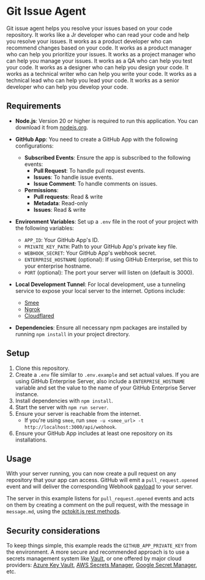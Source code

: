 # Git Issue Agent

Git issue agent helps you resolve your issues based on your code repository. It works like a Jr developer who can read your code and help you resolve your issues. It works as a product developer who can recommend changes based on your code. It works as a product manager who can help you prioritize your issues. It works as a project manager who can help you manage your issues. It works as a QA who can help you test your code. It works as a designer who can help you design your code. It works as a technical writer who can help you write your code. It works as a technical lead who can help you lead your code. It works as a senior developer who can help you develop your code.

## Requirements

- **Node.js**: Version 20 or higher is required to run this application. You can download it from [nodejs.org](https://nodejs.org/).

- **GitHub App**: You need to create a GitHub App with the following configurations:
  - **Subscribed Events**: Ensure the app is subscribed to the following events:
    - **Pull Request**: To handle pull request events.
    - **Issues**: To handle issue events.
    - **Issue Comment**: To handle comments on issues.
  - **Permissions**:
    - **Pull requests**: Read & write
    - **Metadata**: Read-only
    - **Issues**: Read & write

- **Environment Variables**: Set up a `.env` file in the root of your project with the following variables:
  - `APP_ID`: Your GitHub App's ID.
  - `PRIVATE_KEY_PATH`: Path to your GitHub App's private key file.
  - `WEBHOOK_SECRET`: Your GitHub App's webhook secret.
  - `ENTERPRISE_HOSTNAME` (optional): If using GitHub Enterprise, set this to your enterprise hostname.
  - `PORT` (optional): The port your server will listen on (default is 3000).

- **Local Development Tunnel**: For local development, use a tunneling service to expose your local server to the internet. Options include:
  - [Smee](https://smee.io/)
  - [Ngrok](https://ngrok.com/)
  - [Cloudflared](https://developers.cloudflare.com/cloudflare-one/connections/connect-apps/install-and-setup/tunnel-guide/local/)

- **Dependencies**: Ensure all necessary npm packages are installed by running `npm install` in your project directory.

## Setup

1. Clone this repository.
2. Create a `.env` file similar to `.env.example` and set actual values. If you are using GitHub Enterprise Server, also include a `ENTERPRISE_HOSTNAME` variable and set the value to the name of your GitHub Enterprise Server instance.
3. Install dependencies with `npm install`.
4. Start the server with `npm run server`.
5. Ensure your server is reachable from the internet.
    - If you're using `smee`, run `smee -u <smee_url> -t http://localhost:3000/api/webhook`.
6. Ensure your GitHub App includes at least one repository on its installations.

## Usage

With your server running, you can now create a pull request on any repository that
your app can access. GitHub will emit a `pull_request.opened` event and will deliver
the corresponding Webhook [payload](https://docs.github.com/webhooks-and-events/webhooks/webhook-events-and-payloads#pull_request) to your server.

The server in this example listens for `pull_request.opened` events and acts on
them by creating a comment on the pull request, with the message in `message.md`,
using the [octokit.js rest methods](https://github.com/octokit/octokit.js#octokitrest-endpoint-methods).

## Security considerations

To keep things simple, this example reads the `GITHUB_APP_PRIVATE_KEY` from the
environment. A more secure and recommended approach is to use a secrets management system
like [Vault](https://www.vaultproject.io/use-cases/key-management), or one offered
by major cloud providers:
[Azure Key Vault](https://learn.microsoft.com/en-us/azure/key-vault/secrets/quick-create-node?tabs=windows),
[AWS Secrets Manager](https://docs.aws.amazon.com/AWSJavaScriptSDK/v3/latest/clients/client-secrets-manager/),
[Google Secret Manager](https://cloud.google.com/nodejs/docs/reference/secret-manager/latest),
etc.
